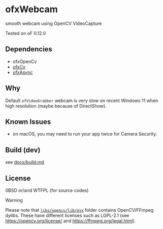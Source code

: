 # ofxWebcam

smooth webcam using OpenCV VideoCapture

Tested on oF 0.12.0

## Dependencies

- ofxOpenCv
- [ofxCv](https://github.com/kylemcdonald/ofxCv)
- [ofxAsync](https://github.com/funatsufumiya/ofxAsync)

## Why

Default `ofVideoGrabber` webcam is very slow on recent Windows 11 when high resolution (maybe because of DirectShow).

## Known Issues

- on macOS, you may need to run your app twice for Camera Security.

## Build (dev)

see [docs/build.md](docs/build.md)

## License

0BSD or/and WTFPL (for source codes)

> [!WARNING]
> Please note that [`libs/opencv/lib/osx`](libs/opencv/lib/osx) folder contains OpenCV/FFmpeg dylibs. These have different licenses such as LGPL-2.1 (see https://opencv.org/license/ and https://ffmpeg.org/legal.html).